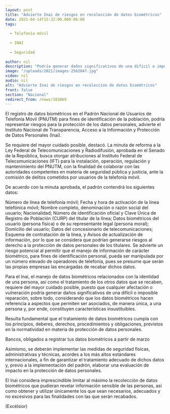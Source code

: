 ```yaml
---
layout: post
title: "Advierte Inai de riesgos en recolección de datos biométricos"
date: 2021-04-14T15:32:00.000-06:00
tags:
  
  - Telefonía móvil
  
  - INAI
  
  - Seguridad
  
author: nil
description: "Podría generar daños significativos de una difícil o imposible reparación, señaló en un comunicado; se debe limitar al máximo la recolección de datos biométricos, agregó"
image: "/uploads/2021/images-2562047.jpg"
video: nil
audio: nil
alt: "Advierte Inai de riesgos en recolección de datos biométricos"
front: false
section: "Nacional"
redirect_from: /news/183869
---
```


El registro de datos biométricos en el Padrón Nacional de Usuarios de Telefonía Móvil (PNUTM) para fines de identificación de la población, podría representar riesgos para la protección de los datos personales, advierte el Instituto Nacional de Transparencia, Acceso a la Información y Protección de Datos Personales (Inai).

Se requiere del mayor cuidado posible, destacó. La minuta de reforma a la Ley Federal de Telecomunicaciones y Radiodifusión, aprobada en el Senado de la República, busca otorgar atribuciones al Instituto Federal de Telecomunicaciones (IFT) para la instalación, operación, regulación y mantenimiento del PNUTM, con la finalidad de colaborar con las autoridades competentes en materia de seguridad pública y justicia, ante la comisión de delitos cometidos por usuarios de la telefonía móvil.

De acuerdo con la minuta aprobada, el padrón contendrá los siguientes datos:

Número de línea de telefonía móvil;
Fecha y hora de activación de la línea telefónica móvil;
Nombre completo, denominación o razón social del usuario;
Nacionalidad;
Número de identificación oficial y Clave Única de Registro de Población (CURP) del titular de la línea;
Datos biométricos del usuario (persona física) o de su representante legal (persona moral);
Domicilio del usuario;
Datos del concesionario de telecomunicaciones;
Esquema de contratación de la línea, y
Avisos de actualización de información, por lo que se considera que podrían generarse riesgos al derecho a la protección de datos personales de los titulares.
Se advierte un riesgo potencial al permitir que el manejo de información de carácter biométrico, para fines de identificación personal, pueda ser manipulada por un número elevado de operadores de telefonía, pues se presume que serán las propias empresas las encargadas de recabar dichos datos.

Para el Inai, el manejo de datos biométricos relacionados con la identidad de una persona, así como el tratamiento de los otros datos que se recaben, requiere del mayor cuidado posible, puesto que cualquier afectación o vulneración podría generar daños significativos de una difícil o imposible reparación, sobre todo, considerando que los datos biométricos hacen referencia a aspectos que permiten ser asociados, de manera única, a una persona y, por ende, constituyen características insustituibles.

Resulta fundamental que el tratamiento de datos biométricos cumpla con los principios, deberes, derechos, procedimientos y obligaciones, previstos en la normatividad en materia de protección de datos personales.

Bancos, obligados a registrar tus datos biométricos a partir de marzo

Asimismo, se deberán implementar las medidas de seguridad físicas, administrativas y técnicas, acordes a los más altos estándares internacionales, a fin de garantizar el tratamiento adecuado de dichos datos y, previo a la implementación del padrón, elaborar una evaluación de impacto en la protección de datos personales.

El Inai considera imprescindible limitar al máximo la recolección de datos biométricos que pudieran revelar información sensible de las personas, así como obtener y utilizar únicamente los que sean necesarios, adecuados y no excesivos para las finalidades con las que serán recabados.

(Excélsior)